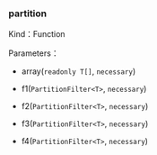 
### partition


Kind：Function


Parameters：

- array(`readonly T[]`, `necessary`) 


- f1(`PartitionFilter<T>`, `necessary`) 


- f2(`PartitionFilter<T>`, `necessary`) 


- f3(`PartitionFilter<T>`, `necessary`) 


- f4(`PartitionFilter<T>`, `necessary`) 


